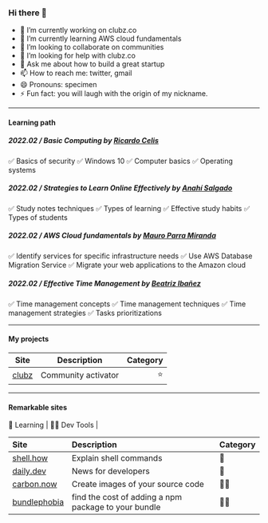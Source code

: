### Hi there 👋

- 🔭 I’m currently working on clubz.co
- 🌱 I’m currently learning AWS cloud fundamentals
- 👯 I’m looking to collaborate on communities
- 🤔 I’m looking for help with clubz.co
- 💬 Ask me about how to build a great startup
- 📫 How to reach me: twitter, gmail
- 😄 Pronouns: specimen
- ⚡ Fun fact: you will laugh with the origin of my nickname.

---

#### Learning path

##### 2022.02 / Basic Computing by [Ricardo Celis](https://twitter.com/celismx)

✅ Basics of security
✅ Windows 10
✅ Computer basics
✅ Operating systems

##### 2022.02 / Strategies to Learn Online Effectively by [Anahí Salgado](https://twitter.com/anncode)

✅ Study notes techniques
✅ Types of learning
✅ Effective study habits
✅ Types of students
     
##### 2022.02 / AWS Cloud fundamentals by [Mauro Parra Miranda](https://github.com/mauropm)

✅ Identify services for specific infrastructure needs
✅ Use AWS Database Migration Service
✅ Migrate your web applications to the Amazon cloud

##### 2022.02 / Effective Time Management by [Beatriz Ibañez](https://twitter.com/beatrixip)

✅ Time management concepts
✅ Time management techniques
✅ Time management strategies
✅ Tasks prioritizations

---

#### My projects

| Site        | Description           | Category  |
| ------------- |:-------------:| -----:|
| [clubz](https://clubz.co)       | Community activator            | ⭐ |

---

#### Remarkable sites

📗 Learning | 👨‍🏫 Dev Tools | 

| Site                                     | Description                                          | Category  |
| :-------------                           |:-------------                                        | :-----|
| [shell.how](https://shell.how)           | Explain shell commands                               | 📗 |
| [daily.dev](https://daily.dev)           | News for developers                                  | 📗 |
| [carbon.now](https://carbon.now.sh)      | Create images of your source code                    | 👨‍🏫 |
| [bundlephobia](https://bundlephobia.com) | find the cost of adding a npm package to your bundle | 👨‍🏫 |
